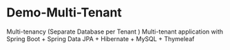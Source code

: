 # Demo-Multi-Tenant
Multi-tenancy (Separate Database per Tenant )
Multi-tenant application with Spring Boot + Spring Data JPA + Hibernate + MySQL + Thymeleaf
